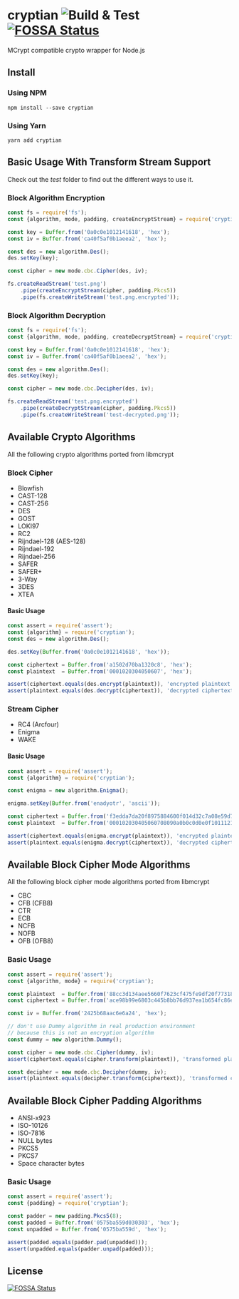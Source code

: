 # cryptian ![Build & Test](https://github.com/tugrul/cryptian/actions/workflows/build-test.yml/badge.svg) [![FOSSA Status](https://app.fossa.io/api/projects/git%2Bgithub.com%2Ftugrul%2Fcryptian.svg?type=shield)](https://app.fossa.io/projects/git%2Bgithub.com%2Ftugrul%2Fcryptian?ref=badge_shield)

MCrypt compatible crypto wrapper for Node.js

## Install

### Using NPM

```
npm install --save cryptian
```

### Using Yarn

```
yarn add cryptian
```

## Basic Usage With Transform Stream Support

Check out the *test* folder to find out the different ways to use it.

### Block Algorithm Encryption

```javascript
const fs = require('fs');
const {algorithm, mode, padding, createEncryptStream} = require('cryptian');

const key = Buffer.from('0a0c0e1012141618', 'hex');
const iv = Buffer.from('ca40f5af0b1aeea2', 'hex');

const des = new algorithm.Des();
des.setKey(key);

const cipher = new mode.cbc.Cipher(des, iv);

fs.createReadStream('test.png')
    .pipe(createEncryptStream(cipher, padding.Pkcs5))
    .pipe(fs.createWriteStream('test.png.encrypted'));
```

### Block Algorithm Decryption

```javascript
const fs = require('fs');
const {algorithm, mode, padding, createDecryptStream} = require('cryptian');

const key = Buffer.from('0a0c0e1012141618', 'hex');
const iv = Buffer.from('ca40f5af0b1aeea2', 'hex');

const des = new algorithm.Des();
des.setKey(key);

const cipher = new mode.cbc.Decipher(des, iv);

fs.createReadStream('test.png.encrypted')
    .pipe(createDecryptStream(cipher, padding.Pkcs5))
    .pipe(fs.createWriteStream('test-decrypted.png'));
```


## Available Crypto Algorithms

All the following crypto algorithms ported from libmcrypt

### Block Cipher

* Blowfish
* CAST-128
* CAST-256
* DES
* GOST
* LOKI97
* RC2
* Rijndael-128 (AES-128)
* Rijndael-192
* Rijndael-256
* SAFER
* SAFER+
* 3-Way
* 3DES
* XTEA

#### Basic Usage

```javascript
const assert = require('assert');
const {algorithm} = require('cryptian');
const des = new algorithm.Des();

des.setKey(Buffer.from('0a0c0e1012141618', 'hex'));

const ciphertext = Buffer.from('a1502d70ba1320c8', 'hex');
const plaintext  = Buffer.from('0001020304050607', 'hex');

assert(ciphertext.equals(des.encrypt(plaintext)), 'encrypted plaintext should equal to ciphertext');
assert(plaintext.equals(des.decrypt(ciphertext)), 'decrypted ciphertext should equal to plaintext');
```

### Stream Cipher

* RC4 (Arcfour)
* Enigma
* WAKE

#### Basic Usage

```javascript
const assert = require('assert');
const {algorithm} = require('cryptian');

const enigma = new algorithm.Enigma();

enigma.setKey(Buffer.from('enadyotr', 'ascii'));

const ciphertext = Buffer.from('f3edda7da20f8975884600f014d32c7a08e59d7b', 'hex');
const plaintext  = Buffer.from('000102030405060708090a0b0c0d0e0f10111213', 'hex');

assert(ciphertext.equals(enigma.encrypt(plaintext)), 'encrypted plaintext should equal to ciphertext');
assert(plaintext.equals(enigma.decrypt(ciphertext)), 'decrypted ciphertext should equal to plaintext');
```

## Available Block Cipher Mode Algorithms

All the following block cipher mode algorithms ported from libmcrypt

* CBC
* CFB (CFB8)
* CTR
* ECB
* NCFB
* NOFB
* OFB (OFB8)

### Basic Usage

```javascript
const assert = require('assert');
const {algorithm, mode} = require('cryptian');

const plaintext  = Buffer.from('88cc3d134aee5660f7623cf475fe9df20f773180bd70b0ef2aae00910ba087a1', 'hex');
const ciphertext = Buffer.from('ace98b99e6803c445b8bb76d937ea1b654fc86ed2e0e11597e52867c25ae96f8', 'hex');

const iv = Buffer.from('2425b68aac6e6a24', 'hex');

// don't use Dummy algorithm in real production environment 
// because this is not an encryption algorithm
const dummy = new algorithm.Dummy(); 

const cipher = new mode.cbc.Cipher(dummy, iv);
assert(ciphertext.equals(cipher.transform(plaintext)), 'transformed plaintext should be equal to ciphertext');

const decipher = new mode.cbc.Decipher(dummy, iv);
assert(plaintext.equals(decipher.transform(ciphertext)), 'transformed ciphertext should be equal to plaintext');
```

## Available Block Cipher Padding Algorithms

* ANSI-x923
* ISO-10126
* ISO-7816
* NULL bytes
* PKCS5
* PKCS7
* Space character bytes

### Basic Usage

```javascript
const assert = require('assert');
const {padding} = require('cryptian');

const padder = new padding.Pkcs5(8);
const padded = Buffer.from('0575ba559d030303', 'hex');
const unpadded = Buffer.from('0575ba559d', 'hex');

assert(padded.equals(padder.pad(unpadded)));
assert(unpadded.equals(padder.unpad(padded)));
```





## License
[![FOSSA Status](https://app.fossa.io/api/projects/git%2Bgithub.com%2Ftugrul%2Fcryptian.svg?type=large)](https://app.fossa.io/projects/git%2Bgithub.com%2Ftugrul%2Fcryptian?ref=badge_large)
